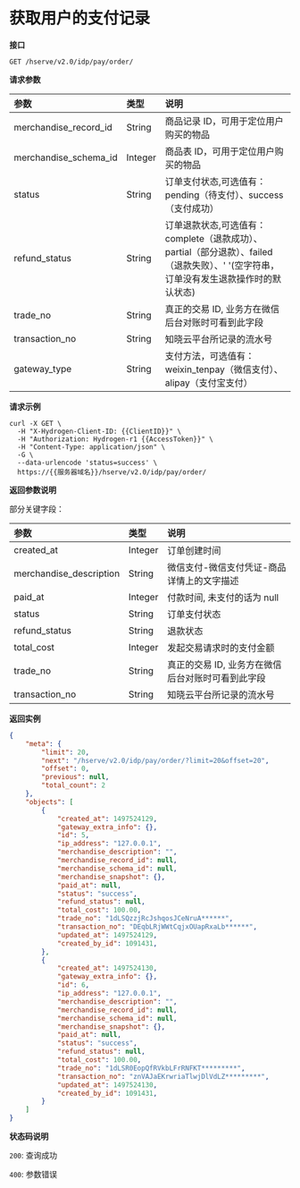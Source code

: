# 获取用户的支付记录

**接口**

`GET /hserve/v2.0/idp/pay/order/`

**请求参数**

| 参数                           | 类型    | 说明 |
| :------------------------------| :----- | :-- |
| merchandise_record_id   | String | 商品记录 ID，可用于定位用户购买的物品 |
| merchandise_schema_id   | Integer | 商品表 ID，可用于定位用户购买的物品 |
| status                  | String | 订单支付状态,可选值有：pending（待支付）、success（支付成功） |
| refund_status                  | String | 订单退款状态,可选值有：complete（退款成功）、partial（部分退款）、failed（退款失败）、' '(空字符串，订单没有发生退款操作时的默认状态) |
| trade_no                | String | 真正的交易 ID, 业务方在微信后台对账时可看到此字段 |
| transaction_no          | String | 知晓云平台所记录的流水号 |
| gateway_type          | String | 支付方法，可选值有：weixin_tenpay（微信支付）、alipay（支付宝支付） |

**请求示例**
```shell
curl -X GET \
  -H "X-Hydrogen-Client-ID: {{ClientID}}" \
  -H "Authorization: Hydrogen-r1 {{AccessToken}}" \
  -H "Content-Type: application/json" \
  -G \
  --data-urlencode 'status=success' \
  https://{{服务器域名}}/hserve/v2.0/idp/pay/order/
```
**返回参数说明**

部分关键字段：

| 参数                    | 类型    | 说明 |
| :---------------------- | :----- | :-- |
| created_at              | Integer | 订单创建时间 |
| merchandise_description | String | 微信支付-微信支付凭证-商品详情上的文字描述 |
| paid_at                 | Integer | 付款时间, 未支付的话为 null |
| status                  | String | 订单支付状态 |
|  refund_status          | String | 退款状态 |
| total_cost              | Integer | 发起交易请求时的支付金额 |
| trade_no                | String | 真正的交易 ID, 业务方在微信后台对账时可看到此字段 |
| transaction_no          | String | 知晓云平台所记录的流水号 |

**返回实例**
```json
{
    "meta": {
        "limit": 20,
        "next": "/hserve/v2.0/idp/pay/order/?limit=20&offset=20",
        "offset": 0,
        "previous": null,
        "total_count": 2
    },
    "objects": [
        {
            "created_at": 1497524129,
            "gateway_extra_info": {},
            "id": 5,
            "ip_address": "127.0.0.1",
            "merchandise_description": "",
            "merchandise_record_id": null,
            "merchandise_schema_id": null,
            "merchandise_snapshot": {},
            "paid_at": null,
            "status": "success",
            "refund_status": null,
            "total_cost": 100.00,
            "trade_no": "1dLSQzzjRcJshqosJCeNruA******",
            "transaction_no": "DEqbLRjWWtCqjxOUapRxaLb******",
            "updated_at": 1497524129,
            "created_by_id": 1091431,
        },
        {
            "created_at": 1497524130,
            "gateway_extra_info": {},
            "id": 6,
            "ip_address": "127.0.0.1",
            "merchandise_description": "",
            "merchandise_record_id": null,
            "merchandise_schema_id": null,
            "merchandise_snapshot": {},
            "paid_at": null,
            "status": "success",
            "refund_status": null,
            "total_cost": 100.00,
            "trade_no": "1dLSR0EopQfRVkbLFrRNFKT*********",
            "transaction_no": "znVAJaEKrwriaTlwjDlVdLZ*********",
            "updated_at": 1497524130,
            "created_by_id": 1091431,
        }
    ]
}
```

**状态码说明**

`200`: 查询成功

`400`: 参数错误
